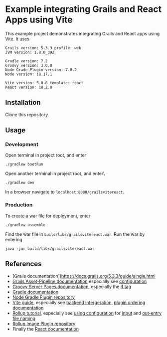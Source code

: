 # Example integrating Grails and React Apps using Vite
This example project demonstrates integrating Grails and React apps using Vite. It uses
```
Grails version: 5.3.3 profile: web
JVM version: 1.8.0_392

Gradle version: 7.2
Groovy version: 3.0.8
Node Grade Plugin version: 7.0.2
Node version: 18.17.1

Vite version: 5.0.8 template: react
React version: 18.2.0
```
## Installation
Clone this repository.
## Usage
### Development
Open terminal in project root, and enter
```
./gradlew bootRun
```
Open another terminal in project root, and enter\
```
./gradlew dev
```
In a browser navigate to `localhost:8080/grailsvitereact`.
### Production
To create a war file for deployment, enter
```
./gradlew assemble
```
Find the war file in `build/libs/grailsvitereact.war`. Run the war by entering
```
java -jar build/libs/grailsvitereact.war
```
## References
- [Grails documentation](https://docs.grails.org/5.3.3/guide/single.html
- [Grails Asset-Pipeline documentation](http://www.asset-pipeline.com/manual/index.html) especially see [configuration](http://www.asset-pipeline.com/manual/index.html#configuration)
- [Groovy Server Pages documentation](https://gsp.grails.org/latest/guide/index.html), especially the [if tag](https://gsp.grails.org/latest/ref/Tags/if.html)
- [Gradle documentation](https://docs.gradle.org/7.2/userguide/userguide.html)
- [Node Gradle Plugin repository](https://github.com/node-gradle/gradle-node-plugin?tab=readme-ov-file)
- [Vite guide](https://vitejs.dev/guide/), especially see [backend intergeration](https://vitejs.dev/guide/backend-integration.html), [plugin ordering documentation](https://vitejs.dev/guide/api-plugin.html#plugin-ordering)
- [Rollup tutorial](https://rollupjs.org/tutorial/), especially see [using configuration](https://rollupjs.org/tutorial/#using-config-files) for [input](https://rollupjs.org/configuration-options/#input) and [out-entry file naming](https://rollupjs.org/configuration-options/#output-entryfilenames)
- [Rollup Image Plugin repository](https://github.com/rollup/plugins/tree/master/packages/image)
- Finally the [React documentation](https://react.dev/learn)
